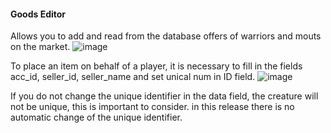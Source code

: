 #### Goods Editor
   Allows you to add and read from the database offers of warriors and mouts on the market.
  ![image](https://github.com/user-attachments/assets/f6595a61-8652-49aa-8fec-df1fd95cbad5)
  
  To place an item on behalf of a player, it is necessary to fill in the fields acc_id, seller_id, seller_name and set unical num in ID field.
  ![image](https://github.com/user-attachments/assets/6bca45c5-0263-4908-8e6d-05e68285d69e)

  If you do not change the unique identifier in the data field, the creature will not be unique, this is important to consider.
in this release there is no automatic change of the unique identifier.
